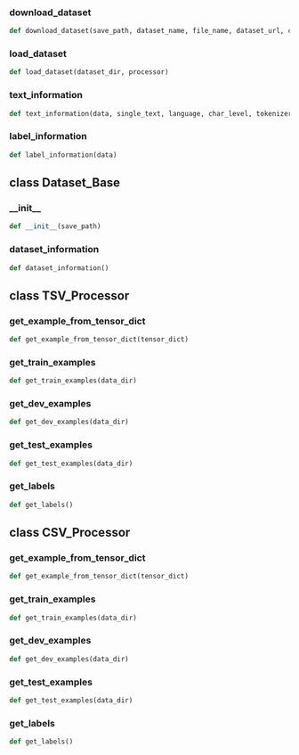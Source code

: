 ### download\_dataset
```python
def download_dataset(save_path, dataset_name, file_name, dataset_url, cache_dir)
```

### load\_dataset
```python
def load_dataset(dataset_dir, processor)
```

### text\_information
```python
def text_information(data, single_text, language, char_level, tokenizer)
```

### label\_information
```python
def label_information(data)
```

## class Dataset_Base
### \_\_init\_\_
```python
def __init__(save_path)
```

### dataset\_information
```python
def dataset_information()
```

## class TSV_Processor
### get\_example\_from\_tensor\_dict
```python
def get_example_from_tensor_dict(tensor_dict)
```

### get\_train\_examples
```python
def get_train_examples(data_dir)
```

### get\_dev\_examples
```python
def get_dev_examples(data_dir)
```

### get\_test\_examples
```python
def get_test_examples(data_dir)
```

### get\_labels
```python
def get_labels()
```

## class CSV_Processor
### get\_example\_from\_tensor\_dict
```python
def get_example_from_tensor_dict(tensor_dict)
```

### get\_train\_examples
```python
def get_train_examples(data_dir)
```

### get\_dev\_examples
```python
def get_dev_examples(data_dir)
```

### get\_test\_examples
```python
def get_test_examples(data_dir)
```

### get\_labels
```python
def get_labels()
```

